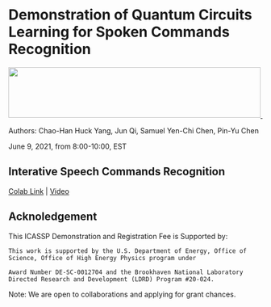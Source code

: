 # Demonstration of Quantum Circuits Learning for Spoken Commands Recognition

<ins style="display:block;">
<script id="6082ec83d696fb5e0c058e4b" src="https://blackbox.feathr.co/v1/creatives/6082ec83d696fb5e0c058e4b/script.js" async></script>
<noscript>
    <a style="position: relative; display: inline-block; cursor: pointer;" target="_blank" href="https://polo.feathr.co/v1/analytics/crumb?a_id=588f5ef88e80271ed938605b&cpn_id=60772f265738c36951564557&crv_id=6082ec83d696fb5e0c058e4b&flvr=ad_click&e_id=5f4ea53926d08e58c8a388ca&t_id=60772f285738c3695156455e&rdr=1&p_id=6081bf2b61ffff4537c5a6af">
        <img src="https://djhofpfq0ge2i.cloudfront.net/banners/e1hpatcz2/images/png?t=1619192972107" style="width:500px;height:100px;border:none;" width="500" height="100"/>
    </a>
    <img src="https://marco.feathr.co/v1/refresh" border=0 width=0 height=0 />
    <img src="https://polo.feathr.co/v1/analytics/crumb?a_id=588f5ef88e80271ed938605b&cpn_id=60772f265738c36951564557&crv_id=6082ec83d696fb5e0c058e4b&flvr=ad_view&e_id=5f4ea53926d08e58c8a388ca&t_id=60772f285738c3695156455e&p_id=6081bf2b61ffff4537c5a6af" border=0 width=0 height=0 />
</noscript>
</ins>

Authors: Chao-Han Huck Yang, Jun Qi, Samuel Yen-Chi Chen, Pin-Yu Chen

June 9, 2021, from 8:00-10:00, EST

## Interative Speech Commands Recognition

[Colab Link](https://colab.research.google.com/drive/1gHawQf6G1xRvb45OObe5fOyRdAPB5pkq#scrollTo=N29fLl3HD0fQ) | [Video](https://www.youtube.com/watch?v=tO2GvdXJpDg)

## Acknoledgement 

This ICASSP Demonstration and Registration Fee is Supported by:

```
This work is supported by the U.S. Department of Energy, Office of Science, Office of High Energy Physics program under 

Award Number DE-SC-0012704 and the Brookhaven National Laboratory Directed Research and Development (LDRD) Program #20-024.
```

Note: We are open to collaborations and applying for grant chances. 
